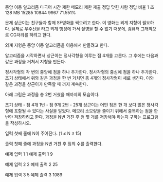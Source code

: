 중앙 이동 알고리즘 다국어
시간 제한	메모리 제한	제출	정답	맞힌 사람	정답 비율
1 초	128 MB	15285	10844	9967	71.551%

문제
상근이는 친구들과 함께 SF영화를 찍으려고 한다. 이 영화는 외계 지형이 필요하다. 실제로 우주선을 타고 외계 행성에 가서 촬영을 할 수 없기 때문에, 컴퓨터 그래픽으로 CG처리를 하려고 한다.

외계 지형은 중앙 이동 알고리즘을 이용해서 만들려고 한다.

알고리즘을 시작하면서 상근이는 정사각형을 이루는 점 4개를 고른다. 그 후에는 다음과 같은 과정을 거쳐서 지형을 만든다.

정사각형의 각 변의 중앙에 점을 하나 추가한다.
정사각형의 중심에 점을 하나 추가한다.
초기 상태에서 위와 같은 과정을 한 번 거치면 총 4개의 정사각형이 새로 생긴다. 이와 같은 과정을 상근이가 만족할 때 까지 계속한다.

아래 그림은 과정을 총 2번 거쳤을 때까지의 모습이다.

		
초기 상태 - 점 4개	1번 - 점 9개	2번 - 25개
상근이는 어떤 점은 한 개 보다 많은 정사각형에 포함될 수 있다는 사실을 알았다. 메모리 소모량을 줄이기 위해서 중복하는 점을 한 번만 저장하려고 한다. 과정을 N번 거친 후 점 몇 개를 저장해야 하는지 구하는 프로그램을 작성하시오.

입력
첫째 줄에 N이 주어진다. (1 ≤ N ≤ 15)

출력
첫째 줄에 과정을 N번 거친 후 점의 수를 출력한다.

예제 입력 1 
1
예제 출력 1 
9

예제 입력 2 
2
예제 출력 2 
25

예제 입력 3 
5
예제 출력 3 
1089

